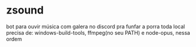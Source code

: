 # zsound
bot para ouvir música com galera no discord 
pra funfar a porra toda local precisa de: windows-build-tools, ffmpeg(no seu PATH) e node-opus, nessa ordem
